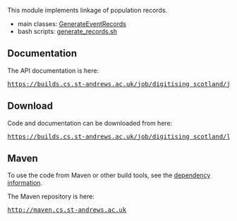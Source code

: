 This module implements linkage of population records.

* main classes: [GenerateEventRecords](https://builds.cs.st-andrews.ac.uk/job/digitising_scotland/javadoc/uk/ac/standrews/cs/digitising_scotland/linkage/tools/GenerateEventRecords.html)
* bash scripts: [generate\_records.sh](http://quicksilver.hg.cs.st-andrews.ac.uk/digitising_scotland/file/tip/linkage/src/main/resources/scripts/generate_records.sh)

## Documentation

The API documentation is here:

<div class="source">
    <pre><a href="https://builds.cs.st-andrews.ac.uk/job/digitising_scotland/javadoc/index.html?uk/ac/standrews/cs/digitising_scotland/linkage/package-summary.html">https://builds.cs.st-andrews.ac.uk/job/digitising_scotland/javadoc/</a></pre>
</div>

## Download

Code and documentation can be downloaded from here:

<div class="source">
    <pre><a href="https://builds.cs.st-andrews.ac.uk/job/digitising_scotland/lastSuccessfulBuild/artifact/linkage/target/">https://builds.cs.st-andrews.ac.uk/job/digitising_scotland/lastSuccessfulBuild/artifact/linkage/target/</a></pre>
</div>

## Maven

To use the code from Maven or other build tools, see the [dependency information](dependency-info.html).

The Maven repository is here:

<div class="source">
    <pre><a href="http://maven.cs.st-andrews.ac.uk">http://maven.cs.st-andrews.ac.uk</a></pre>
</div>
